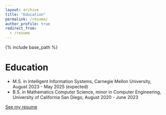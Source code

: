 ```yaml
---
layout: archive
title: "Education"
permalink: /resume/
author_profile: true
redirect_from:
  - /resume
---
```


{% include base_path %}


Education
======
* M.S. in Intelligent Information Systems, Carnegie Mellon University, August 2023 - May 2025 (expected)
* B.S. in Mathematics Computer Science, minor in Computer Engineering, University of California San Diego, August 2020 - June 2023

[See my resume](http://jingyuanhe1222.github.io/files/Jingyuan_He_Resume_230825.pdf)

[comment]: <> (Work experience)

[comment]: <> (======)

[comment]: <> (* Summer 2015: Research Assistant)

[comment]: <> (  * Github University)

[comment]: <> (  * Duties included: Tagging issues)

[comment]: <> (  * Supervisor: Professor Git)

[comment]: <> (* Fall 2015: Research Assistant)

[comment]: <> (  * Github University)

[comment]: <> (  * Duties included: Merging pull requests)

[comment]: <> (  * Supervisor: Professor Hub)
  
[comment]: <> (Skills)

[comment]: <> (======)

[comment]: <> (* Skill 1)

[comment]: <> (* Skill 2)

[comment]: <> (  * Sub-skill 2.1)

[comment]: <> (  * Sub-skill 2.2)

[comment]: <> (  * Sub-skill 2.3)

[comment]: <> (* Skill 3)

[comment]: <> (Publications)

[comment]: <> (======)

[comment]: <> (  <ul>{% for post in site.publications %})

[comment]: <> (    {% include archive-single-cv.html %})

[comment]: <> (  {% endfor %}</ul>)
  
[comment]: <> (Talks)

[comment]: <> (======)

[comment]: <> (  <ul>{% for post in site.talks %})

[comment]: <> (    {% include archive-single-talk-cv.html %})

[comment]: <> (  {% endfor %}</ul>)
  
[comment]: <> (Teaching)

[comment]: <> (======)

[comment]: <> (  <ul>{% for post in site.teaching %})

[comment]: <> (    {% include archive-single-cv.html %})

[comment]: <> (  {% endfor %}</ul>)
  
[comment]: <> (Service and leadership)

[comment]: <> (======)

[comment]: <> (* Currently signed in to 43 different slack teams)
